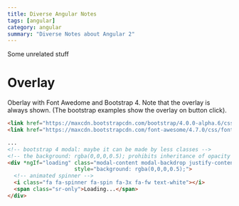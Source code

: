 ```yaml
---
title: Diverse Angular Notes
tags: [angular]
category: angular
summary: "Diverse Notes about Angular 2"
---
```


Some unrelated stuff

# Overlay

Oberlay with Font Awedome and Bootstrap 4. Note that the overlay is always shown. (The bootstrap examples show the overlay on button click).

~~~html
<link href="https://maxcdn.bootstrapcdn.com/bootstrap/4.0.0-alpha.6/css/bootstrap.min.css" rel="stylesheet">
<link href="https://maxcdn.bootstrapcdn.com/font-awesome/4.7.0/css/font-awesome.min.css" rel="stylesheet">

...
<!-- bootstrap 4 modal: maybe it can be made by less classes -->
<!-- the background: rgba(0,0,0,0.5); prohibits inheritance of opacity to spinner -->
<div *ngIf="loading" class="modal-content modal-backdrop justify-content-center align-items-center w-100 h-100 " 
                     style="background: rgba(0,0,0,0.5);">
  <!-- animated spinner -->
  <i class="fa fa-spinner fa-spin fa-3x fa-fw text-white"></i>
  <span class="sr-only">Loading...</span>
</div>
~~~
